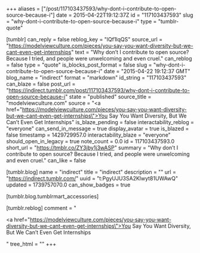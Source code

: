 +++
aliases = ["/post/117103437593/why-dont-i-contribute-to-open-source-because-i"]
date = 2015-04-22T19:12:37Z
id = "117103437593"
slug = "why-dont-i-contribute-to-open-source-because-i"
type = "tumblr-quote"

[tumblr]
can_reply = false
reblog_key = "lQf1lqQS"
source_url = "https://modelviewculture.com/pieces/you-say-you-want-diversity-but-we-cant-even-get-internships"
text = "Why don’t I contribute to open source? Because I tried, and people were unwelcoming and even cruel."
can_reblog = false
type = "quote"
is_blocks_post_format = false
slug = "why-dont-i-contribute-to-open-source-because-i"
date = "2015-04-22 19:12:37 GMT"
blog_name = "indirect"
format = "markdown"
id_string = "117103437593"
can_blaze = false
post_url = "https://indirect.tumblr.com/post/117103437593/why-dont-i-contribute-to-open-source-because-i"
state = "published"
source_title = "modelviewculture.com"
source = "<a href=\"https://modelviewculture.com/pieces/you-say-you-want-diversity-but-we-cant-even-get-internships\">You Say You Want Diversity, But We Can’t Even Get Internships</a>"
is_blaze_pending = false
interactability_reblog = "everyone"
can_send_in_message = true
display_avatar = true
is_blazed = false
timestamp = 1429729957.0
interactability_blaze = "everyone"
should_open_in_legacy = true
note_count = 0.0
id = 117103437593.0
short_url = "https://tmblr.co/ZY3jby1j3wASP"
summary = "Why don’t I contribute to open source? Because I tried, and people were unwelcoming and even cruel."
can_like = false

[tumblr.blog]
name = "indirect"
title = "indirect"
description = ""
url = "https://indirect.tumblr.com/"
uuid = "t:PgyUJU3SA2Klwyt81UWAwQ"
updated = 1739757070.0
can_show_badges = true

[tumblr.blog.tumblrmart_accessories]

[tumblr.reblog]
comment = "<p><a href=\"https://modelviewculture.com/pieces/you-say-you-want-diversity-but-we-cant-even-get-internships\">You Say You Want Diversity, But We Can’t Even Get Internships</a></p>"
tree_html = ""
+++
